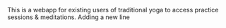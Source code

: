 This is a webapp for existing users of traditional yoga to access practice sessions & meditations.
Adding a new line